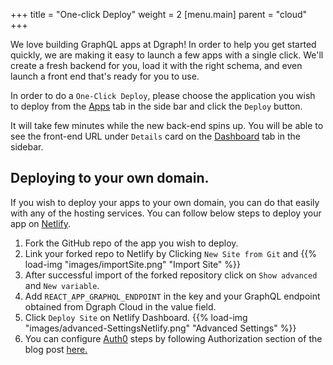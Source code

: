 +++
title = "One-click Deploy"
weight = 2
[menu.main]
    parent = "cloud"
+++

We love building GraphQL apps at Dgraph! In order to help you get started quickly, we are making it easy to launch a few apps with a single click. We'll create a fresh backend for you, load it with the right schema, and even launch a front end that's ready for you to use.

In order to do a `One-Click Deploy`, please choose the application you wish to deploy from the [Apps](https://cloud.dgraph.io/_/one-click) tab in the side bar and click the `Deploy` button.

It will take few minutes while the new back-end spins up. You will be able to see the front-end URL under `Details` card on the [Dashboard](https://cloud.dgraph.io/_/dashboard) tab in the sidebar.

## Deploying to your own domain.

If you wish to deploy your apps to your own domain, you can do that easily with any of the hosting services. You can follow below steps to deploy your app on [Netlify](https://www.netlify.com/).

1. Fork the GitHub repo of the app you wish to deploy.
2. Link your forked repo to Netlify by Clicking `New Site from Git` and
   {{% load-img "images/importSite.png" "Import Site" %}}
3. After successful import of the forked repository click on `Show advanced` and `New variable`.
4. Add `REACT_APP_GRAPHQL_ENDPOINT` in the key and your GraphQL endpoint obtained from Dgraph Cloud in the value field.
5. Click `Deploy Site` on Netlify Dashboard.
   {{% load-img "images/advanced-SettingsNetlify.png" "Advanced Settings" %}}
6. You can configure [Auth0](https://auth0.com/) steps by following Authorization section of the blog post [here.](https://dgraph.io/blog/post/surveyo-into/)

